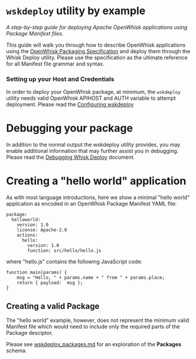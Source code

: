 # ```wskdeploy``` utility by example
_A step-by-step guide for deploying Apache OpenWhisk applications using Package Manifest files._

This guide will walk you through how to describe OpenWhisk applications using the [OpenWhisk Packaging Specification](https://github.com/apache/incubator-openwhisk-wskdeploy/tree/master/specification#openwhisk-packaging-specification) and deploy them through the Whisk Deploy utility.  Please use the specification as the ultimate reference for all Manifest file grammar and syntax.

### Setting up your Host and Credentials
In order to deploy your OpenWhisk package, at minimum, the ```wskdeploy``` utility needs valid OpenWhisk APIHOST and AUTH variable to attempt deployment. Please read the [Configuring wskdeploy](wskdeploy_configuring.md#configuring-wskdeploy)

# Debugging your package
In addition to the normal output the wskdeploy utility provides, you may enable additional information that may further assist you in debugging. Please read the [Debugging Whisk Deploy](wskdeploy_debugging.md#debugging-wskdeploy) document.

# Creating a "hello world" application

As with most language introductions, here we show a minimal "hello world" application as encoded in an OpenWhisk Package Manifest YAML file:

```
package:
  helloworld:
    version: 1.0
    license: Apache-2.0
    actions:
      hello:
        version: 1.0
        function: src/hello/hello.js
```

where "hello.js" contains the following JavaScript code:
```
function main(params) {
    msg = "Hello, " + params.name + " from " + params.place;
    return { payload:  msg };
}
```

## Creating a valid Package

The "hello world" example, however, does not represent the minimum valid Manifest file which would need to include only the required parts of the Package desciptor.

Please see [wskdeploy_packages.md](wskdeploy_packages.md) for an exploration of the **Packages** schema.

